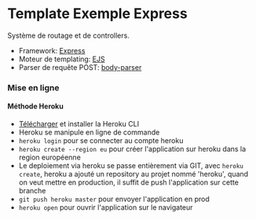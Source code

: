 # Template Exemple Express

Système de routage et de controllers.

- Framework: [Express](https://www.npmjs.com/package/express)
- Moteur de templating: [EJS](https://www.npmjs.com/package/ejs)
- Parser de requête POST: [body-parser](https://www.npmjs.com/package/body-parser)

### Mise en ligne
#### Méthode Heroku

- [Télécharger](https://devcenter.heroku.com/articles/heroku-cli#windows) et installer la Heroku CLI
- Heroku se manipule en ligne de commande
- ```heroku login``` pour se connecter au compte heroku
- ```heroku create --region eu``` pour créer l'application sur heroku dans la region européenne
- Le deploiement via heroku se passe entièrement via GIT, avec ```heroku create```, heroku a ajouté un repository au projet nommé 'heroku', quand on veut mettre en production, il suffit de push l'application sur cette branche
- ```git push heroku master``` pour envoyer l'application en prod
- ```heroku open``` pour ouvrir l'application sur le navigateur